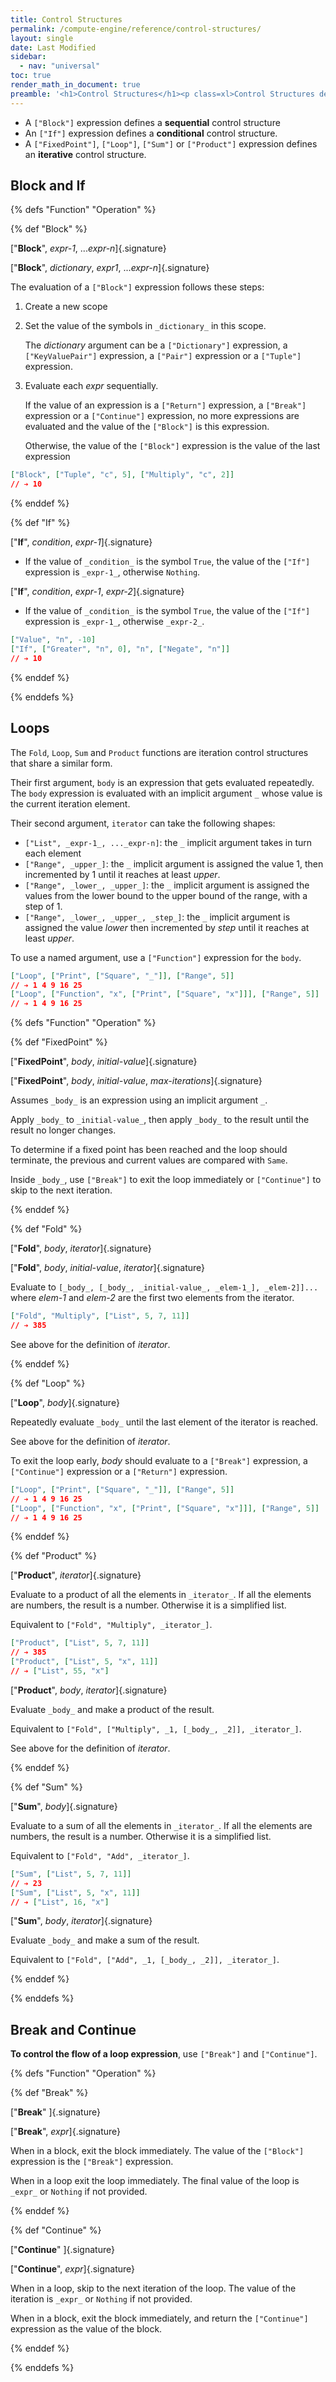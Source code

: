 ```yaml
---
title: Control Structures
permalink: /compute-engine/reference/control-structures/
layout: single
date: Last Modified
sidebar:
  - nav: "universal"
toc: true
render_math_in_document: true
preamble: '<h1>Control Structures</h1><p class=xl>Control Structures define how a sequence of expressions is evaluated</p>'
---
```



- A `["Block"]` expression defines a **sequential** control structure
- An `["If"]` expression defines a **conditional** control structure.
- A `["FixedPoint"]`, `["Loop"]`, `["Sum"]` or `["Product"]` expression 
  defines an **iterative** control structure.


## Block and If


{% defs "Function" "Operation" %} 

{% def "Block" %}

[&quot;**Block**&quot;, _expr-1_, ..._expr-n_]{.signature}

[&quot;**Block**&quot;, _dictionary_, _expr1_, ..._expr-n_]{.signature}


The evaluation of a `["Block"]` expression follows these steps:

1) Create a new scope
2) Set the value of the symbols in `_dictionary_` in this scope.

    The _dictionary_ argument can be a `["Dictionary"]` expression, a 
`["KeyValuePair"]` expression, a `["Pair"]` expression or a `["Tuple"]` expression.

1) Evaluate each _expr_ sequentially.

    If the value of an expression is a `["Return"]` expression, a `["Break"]` 
    expression or a `["Continue"]` expression, no more expressions are 
    evaluated and the value of the `["Block"]` is this expression.
    
    Otherwise, the value of the `["Block"]` expression is the value of the last 
    expression

```json example
["Block", ["Tuple", "c", 5], ["Multiply", "c", 2]]
// ➔ 10
```

{% enddef %} 


{% def "If" %}

[&quot;**If**&quot;, _condition_, _expr-1_]{.signature}


- If the value of `_condition_` is the symbol `True`, the value of the `["If"]` 
expression is `_expr-1_`, otherwise `Nothing`.

[&quot;**If**&quot;, _condition_, _expr-1_, _expr-2_]{.signature}


- If the value of `_condition_` is the symbol `True`, the value of the `["If"]` 
expression is `_expr-1_`, otherwise `_expr-2_`.


```json example
["Value", "n", -10]
["If", ["Greater", "n", 0], "n", ["Negate", "n"]]
// ➔ 10
```
{% enddef %} 

{% enddefs %}



## Loops

The `Fold`, `Loop`, `Sum` and `Product` functions are iteration control 
structures that share a similar form. 

Their first argument, `body` is an expression that gets evaluated repeatedly.
The `body` expression is evaluated with an implicit argument `_` whose value is
the current iteration element.

Their second argument, `iterator` can take the following shapes:

- `["List", _expr-1_, ..._expr-n]`: the `_` implicit argument takes in turn each
element
- `["Range", _upper_]`: the `_` implicit argument is assigned 
  the value 1, then incremented by 1 until it reaches at least _upper_.
- `["Range", _lower_, _upper_]`: the `_` implicit argument is assigned 
  the values from the lower bound to the upper bound of the range, with a step of 1.
- `["Range", _lower_, _upper_, _step_]`: the `_` implicit argument is assigned 
  the value _lower_ then incremented by _step_ until it reaches at least _upper_.

To use a named argument, use a `["Function"]` expression for the `body`.

```json example
["Loop", ["Print", ["Square", "_"]], ["Range", 5]]
// ➔ 1 4 9 16 25
["Loop", ["Function", "x", ["Print", ["Square", "x"]]], ["Range", 5]]
// ➔ 1 4 9 16 25
```

{% defs "Function" "Operation" %} 

{% def "FixedPoint" %}

[&quot;**FixedPoint**&quot;, _body_, _initial-value_]{.signature}

[&quot;**FixedPoint**&quot;, _body_, _initial-value_, _max-iterations_]{.signature}


Assumes `_body_` is an expression using an implicit argument `_`.

Apply `_body_` to `_initial-value_`, then apply `_body_` to the result until
the result no longer changes.

To determine if a fixed point has been reached and the loop should terminate, 
the previous and current values are compared with `Same`.


Inside `_body_`, use `["Break"]` to exit the loop immediately or `["Continue"]` 
to skip to the next iteration.



{% enddef %} 

{% def "Fold" %}

[&quot;**Fold**&quot;, _body_, _iterator_]{.signature}

[&quot;**Fold**&quot;, _body_, _initial-value_, _iterator_]{.signature}


Evaluate to `[_body_, [_body_, _initial-value_, _elem-1_], _elem-2]]...` where
_elem-1_ and _elem-2_ are the first two elements from the iterator.

```json example
["Fold", "Multiply", ["List", 5, 7, 11]]
// ➔ 385
```

See above for the definition of _iterator_.

{% enddef %} 



{% def "Loop" %}

[&quot;**Loop**&quot;, _body_]{.signature}

Repeatedly evaluate `_body_` until the last element of the iterator is reached.

See above for the definition of _iterator_.

To exit the loop early, _body_ should evaluate to a `["Break"]` expression, 
a `["Continue"]` expression or a `["Return"]` expression.

```json example
["Loop", ["Print", ["Square", "_"]], ["Range", 5]]
// ➔ 1 4 9 16 25
["Loop", ["Function", "x", ["Print", ["Square", "x"]]], ["Range", 5]]
// ➔ 1 4 9 16 25
```


{% enddef %} 

{% def "Product" %}

[&quot;**Product**&quot;, _iterator_]{.signature}

Evaluate to a product of all the elements in `_iterator_`. If all the
elements are numbers, the result is a number. Otherwise it is a simplified list.

Equivalent to `["Fold", "Multiply", _iterator_]`.

```json example
["Product", ["List", 5, 7, 11]]
// ➔ 385
["Product", ["List", 5, "x", 11]]
// ➔ ["List", 55, "x"]
```

[&quot;**Product**&quot;, _body_, _iterator_]{.signature}

Evaluate `_body_` and make a product of the result.

Equivalent to `["Fold", ["Multiply", _1, [_body_, _2]], _iterator_]`.

See above for the definition of _iterator_.

{% enddef %} 


{% def "Sum" %}

[&quot;**Sum**&quot;, _body_]{.signature}

Evaluate to a sum of all the elements in `_iterator_`. If all the
elements are numbers, the result is a number. Otherwise it is a simplified list.


Equivalent to `["Fold", "Add", _iterator_]`.

```json example
["Sum", ["List", 5, 7, 11]]
// ➔ 23
["Sum", ["List", 5, "x", 11]]
// ➔ ["List", 16, "x"]
```

[&quot;**Sum**&quot;, _body_, _iterator_]{.signature}

Evaluate `_body_` and make a sum of the result.

Equivalent to `["Fold", ["Add", _1, [_body_, _2]], _iterator_]`.

{% enddef %} 

{% enddefs %}


## Break and Continue

**To control the flow of a loop expression**, use `["Break"]` and `["Continue"]`.


{% defs "Function" "Operation" %} 

{% def "Break" %}

[&quot;**Break**&quot; ]{.signature}

[&quot;**Break**&quot;, _expr_]{.signature}


When in a block, exit the block immediately. The value of the `["Block"]` 
expression is the `["Break"]` expression.

When  in a loop exit the loop immediately. The final value of the loop is 
`_expr_` or `Nothing` if not provided.


{% enddef %} 

{% def "Continue" %}

[&quot;**Continue**&quot; ]{.signature}

[&quot;**Continue**&quot;, _expr_]{.signature}

When in a loop, skip to the next iteration of the loop. The value of the 
iteration is `_expr_` or `Nothing` if not provided.

When in a block, exit the block immediately, and return the `["Continue"]`
expression as the value of the block.

{% enddef %} 

{% enddefs %}


